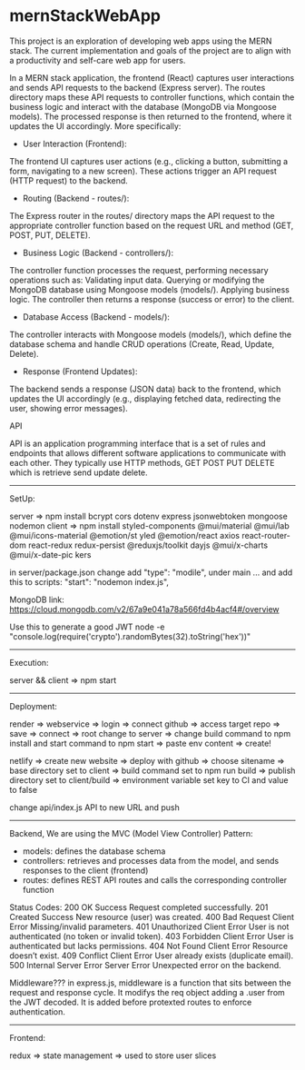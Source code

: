 # mernStackWebApp

This project is an exploration of developing web apps using the MERN stack. The current implementation and goals of the project are to align with a productivity and self-care web app for users.

In a MERN stack application, the frontend (React) captures user interactions and sends API requests to the backend (Express server). The routes directory maps these API requests to controller functions, which contain the business logic and interact with the database (MongoDB via Mongoose models). The processed response is then returned to the frontend, where it updates the UI accordingly. More specifically:

- User Interaction (Frontend):

The frontend UI captures user actions (e.g., clicking a button, submitting a form, navigating to a new screen).
These actions trigger an API request (HTTP request) to the backend.

- Routing (Backend - routes/):

The Express router in the routes/ directory maps the API request to the appropriate controller function based on the request URL and method (GET, POST, PUT, DELETE).

- Business Logic (Backend - controllers/):

The controller function processes the request, performing necessary operations such as:
Validating input data.
Querying or modifying the MongoDB database using Mongoose models (models/).
Applying business logic.
The controller then returns a response (success or error) to the client.

- Database Access (Backend - models/):

The controller interacts with Mongoose models (models/), which define the database schema and handle CRUD operations (Create, Read, Update, Delete).

- Response (Frontend Updates):

The backend sends a response (JSON data) back to the frontend, which updates the UI accordingly (e.g., displaying fetched data, redirecting the user, showing error messages).

API

API is an application programming interface that is a set of rules and endpoints that allows different software applications to communicate with each other. They typically use HTTP methods, GET POST PUT DELETE which is retrieve send update delete.

---

SetUp:

server => npm install bcrypt cors dotenv express jsonwebtoken mongoose nodemon
client => npm install styled-components @mui/material @mui/lab @mui/icons-material @emotion/st
yled @emotion/react axios react-router-dom react-redux redux-persist @reduxjs/toolkit dayjs @mui/x-charts @mui/x-date-pic
kers

in server/package.json change add "type": "modile", under main ... and add this to scripts: "start": "nodemon index.js",

MongoDB link: https://cloud.mongodb.com/v2/67a9e041a78a566fd4b4acf4#/overview

Use this to generate a good JWT
node -e "console.log(require('crypto').randomBytes(32).toString('hex'))"

---

Execution:

server && client => npm start

---

Deployment:

render => webservice => login => connect github => access target repo => save => connect => root change to server => change build command to npm install and start command to npm start => paste env content => create!

netlify => create new website => deploy with github => choose sitename => base directory set to client => build command set to npm run build => publish directory set to client/build => environment variable set key to CI and value to false

change api/index.js API to new URL and push

---

Backend, We are using the MVC (Model View Controller) Pattern:

- models: defines the database schema
- controllers: retrieves and processes data from the model, and sends responses to the client (frontend)
- routes: defines REST API routes and calls the corresponding controller function

Status Codes:
200 OK Success Request completed successfully.
201 Created Success New resource (user) was created.
400 Bad Request Client Error Missing/invalid parameters.
401 Unauthorized Client Error User is not authenticated (no token or invalid token).
403 Forbidden Client Error User is authenticated but lacks permissions.
404 Not Found Client Error Resource doesn’t exist.
409 Conflict Client Error User already exists (duplicate email).
500 Internal Server Error Server Error Unexpected error on the backend.

Middleware???
in express.js, middleware is a function that sits between the request and response cycle. It modifys the req object adding a .user from the JWT decoded. It is added before protexted routes to enforce authentication.

---

Frontend:

redux => state management => used to store user slices
